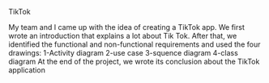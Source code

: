   TikTok

My team and I came up with the idea of ​​creating a TikTok app. We first wrote an introduction that explains a lot about Tik Tok. After that, we identified the functional and non-functional requirements and used the four drawings:
1-Activity diagram
2-use case 
3-squence diagram
4-class diagram
At the end of the project, we wrote its conclusion about the TikTok application
